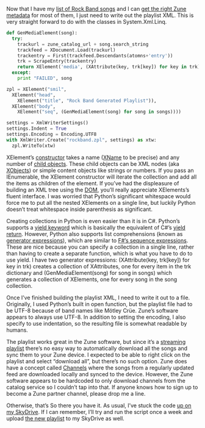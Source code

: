 Now that I have my [list of Rock Band
songs](http://devhawk.net/2008/11/26/ironpython-and-linq-to-xml-part-2-screen-scraping/)
and I can [get the right Zune
metadata](http://devhawk.net/2008/11/27/ironpython-and-linq-to-xml-part-3-consuming-atom-feeds/)
for most of them, I just need to write out the playlist XML. This is
very straight forward to do with the classes in System.Xml.Linq.

``` python
def GenMediaElement(song):
  try:
    trackurl = zune_catalog_url + song.search_string
    trackfeed = XDocument.Load(trackurl)
    trackentry = First(trackfeed.Descendants(atomns+'entry'))
    trk = ScrapeEntry(trackentry)
    return XElement('media', (XAttribute(key, trk[key]) for key in trk))
  except:
    print "FAILED", song

zpl = XElement("smil",
  XElement("head",  
    XElement("title", "Rock Band Generated Playlist")),     
  XElement("body",
    XElement("seq", (GenMediaElement(song) for song in songs))))

settings = XmlWriterSettings()
settings.Indent = True
settings.Encoding = Encoding.UTF8
with XmlWriter.Create("rockband.zpl", settings) as xtw:
  zpl.WriteTo(xtw)
```

XElement’s
[constructor](http://msdn.microsoft.com/en-us/library/bb302741.aspx)
takes a name
([XName](http://msdn.microsoft.com/en-us/library/system.xml.linq.xname.aspx)
to be precise) and any number of [child
objects](http://msdn.microsoft.com/en-us/library/bb943882.aspx). These
child objects can be XML nodes (aka
[XObjects](http://msdn.microsoft.com/en-us/library/system.xml.linq.xobject.aspx))
or simple content objects like strings or numbers. If you pass an
IEnumerable, the XElement constructor will iterate the collection and
add all the items as children of the element. If you’ve had the
displeasure of building an XML tree using the
[DOM](http://www.w3.org/DOM/), you’ll really appreciate XElements’s
fluent interface. I was worried that Python’s significant whitespace
would force me to put all the nested XElements on a single line, but
luckily Python doesn’t treat whitespace inside parenthesis as
significant. 

Creating collections in Python is even easier than it is in C\#.
Python’s supports a [yield
keyword](http://www.python.org/doc/2.5.2/ref/yield.html) which is
basically the equivalent of C\#’s [yield
return](http://msdn.microsoft.com/en-us/library/9k7k7cf0(VS.80).aspx).
However, Python also supports list comprehensions (known as [generator
expressions](http://www.python.org/doc/2.5.2/ref/genexpr.html)), which
are similar to [F\#’s sequence
expressions](http://research.microsoft.com/fsharp/manual/lexyacc.aspx#_Toc207785615).
These are nice because you can specify a collection in a single line,
rather than having to create a separate function, which is what you have
to do to use yield. I have two generator expressions: (XAttribute(key,
trk[key]) for key in trk) creates a collection of XAttributes, one for
every item in the trk dictionary and (GenMediaElement(song) for song in
songs) which generates a collection of XElements, one for every song in
the song collection.

Once I’ve finished building the playlist XML, I need to write it out to
a file. Originally, I used Python’s built in open function, but the
playlist file had to be UTF-8 because of band names like Mötley Crüe.
Zune’s software appears to always use UTF-8. In addition to setting the
encoding, I also specify to use indentation, so the resulting file is
somewhat readable by humans.

The playlist works great in the Zune software, but since it’s a
[streaming
playlist](http://www.mjefferson.net/2008/04/03/zune-streaming-playlists/)
there’s no easy way to automatically download all the songs and sync
them to your Zune device. I expected to be able to right click on the
playlist and select “download all”, but there’s no such option. Zune
does have a concept called
[Channels](http://www.zune.net/NR/rdonlyres/51AE197B-221B-4192-AC4A-7CA1CBFC8312/0/channels.wmv)
where the songs from a regularly updated feed are downloaded locally and
synced to the device. However, the Zune software appears to be hardcoded
to only download channels from the catalog service so I couldn’t tap
into that. If anyone knows how to sign up to become a Zune partner
channel, please drop me a line.

Otherwise, that’s So there you have it. As usual, I’ve stuck the code
[up on my
SkyDrive](http://cid-0d9bc809858885a4.skydrive.live.com/self.aspx/DevHawk%20Content/IronPython%20Stuff/RockBandZunePass.zip).
If I can remember, I’ll try and run the script once a week and upload
[the new
playlist](http://cid-0d9bc809858885a4.skydrive.live.com/self.aspx/DevHawk%20Content/Zune/rockband.zpl)
to my SkyDrive as well.
